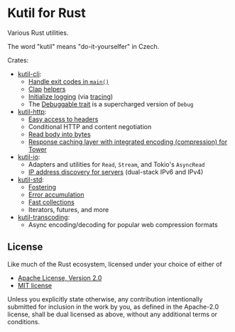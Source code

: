 Kutil for Rust
==============

Various Rust utilities.

The word "kutil" means "do-it-yourselfer" in Czech.

Crates:

* [kutil-cli](https://docs.rs/kutil-cli):
  * [Handle exit codes in `main()`](https://docs.rs/kutil-cli/latest/kutil_cli/run/index.html)
  * [Clap](https://github.com/clap-rs/clap)
    [helpers](https://docs.rs/kutil-cli/latest/kutil_cli/clap/index.html)
  * [Initialize logging](https://docs.rs/kutil-cli/latest/kutil_cli/debug/index.html)
    (via [tracing](https://github.com/tokio-rs/tracing))
  * The [Debuggable trait](https://docs.rs/kutil-cli/latest/kutil_cli/debug/index.html) is a
    supercharged version of `Debug`
* [kutil-http](https://docs.rs/kutil-http):
  * [Easy access to headers](https://docs.rs/kutil-http/latest/kutil_http/trait.HeaderValues.html)
  * Conditional HTTP and content negotiation
  * [Read body into bytes](https://docs.rs/kutil-http/latest/kutil_http/trait.ReadBodyIntoBytes.html)
  * [Response caching layer with integrated encoding (compression) for Tower](https://docs.rs/kutil-http/latest/kutil_http/tower/caching/struct.CachingLayer.html)
* [kutil-io](https://docs.rs/kutil-io):
  * Adapters and utilities for `Read`, `Stream`, and Tokio's `AsyncRead`
  * [IP address discovery for servers](https://docs.rs/kutil-io/latest/kutil_io/network/ip/index.html)
    (dual-stack IPv6 and IPv4)
* [kutil-std](https://docs.rs/kutil-std):
  * [Fostering](https://docs.rs/kutil-std/latest/kutil_std/foster/index.html)
  * [Error accumulation](https://docs.rs/kutil-std/latest/kutil_std/errors/index.html)
  * [Fast collections](https://docs.rs/kutil-std/latest/kutil_std/collections/index.html)
  * Iterators, futures, and more
* [kutil-transcoding](https://docs.rs/kutil-transcoding):
  * Async encoding/decoding for popular web compression formats

License
-------

Like much of the Rust ecosystem, licensed under your choice of either of

* [Apache License, Version 2.0](LICENSE-APACHE)
* [MIT license](LICENSE-MIT)

Unless you explicitly state otherwise, any contribution intentionally submitted for inclusion in
the work by you, as defined in the Apache-2.0 license, shall be dual licensed as above, without any
additional terms or conditions.
